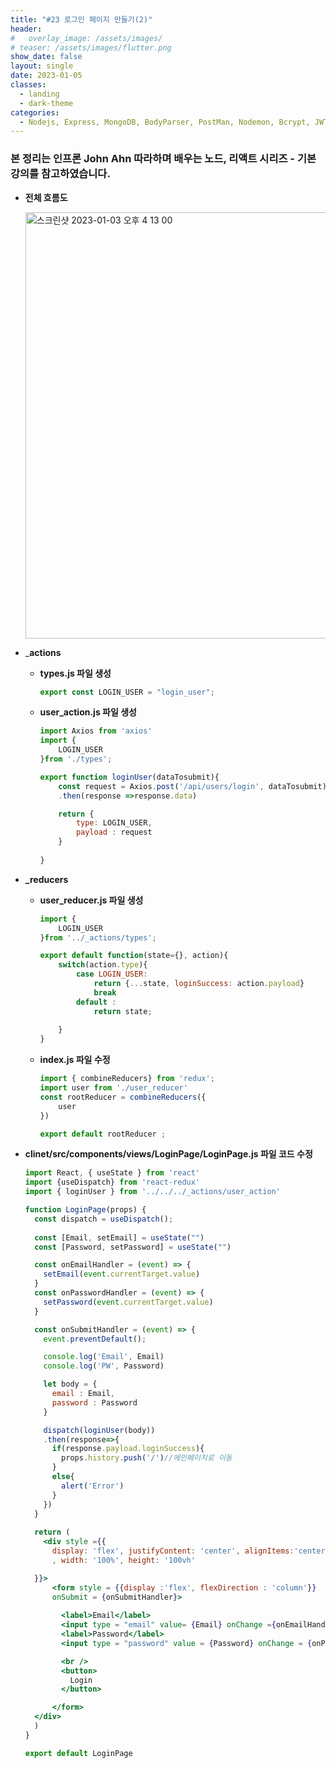 ```yaml
---
title: "#23 로그인 페이지 만들기(2)"
header:
#   overlay_image: /assets/images/
# teaser: /assets/images/flutter.png
show_date: false
layout: single
date: 2023-01-05
classes:
  - landing
  - dark-theme
categories:
  - Nodejs, Express, MongoDB, BodyParser, PostMan, Nodemon, Bcrypt, JWT, Auth, React, React Router Dom, CORS, Proxy, Concurrently, Antd CSS, Redux, React Hooks
---
```


### 본 정리는 인프론 John Ahn 따라하며 배우는 노드, 리액트 시리즈 - 기본 강의를 참고하였습니다.

- **전체 흐름도**
    
    <img width="682" alt="스크린샷 2023-01-03 오후 4 13 00" src="https://user-images.githubusercontent.com/79856225/210709498-c7e4ab86-8e88-4cce-88f6-a97f68af861c.png">
    
- _**actions**
    - **types.js 파일 생성**
        
        ```jsx
        export const LOGIN_USER = "login_user";
        ```
        
    - **user_action.js 파일 생성**
        
        ```jsx
        import Axios from 'axios'
        import {
            LOGIN_USER
        }from './types';
        
        export function loginUser(dataTosubmit){
            const request = Axios.post('/api/users/login', dataTosubmit)
            .then(response =>response.data)
        
            return {
                type: LOGIN_USER,
                payload : request
            }
          
        }
        ```
        
- **_reducers**
    - **user_reducer.js 파일 생성**
        
        ```jsx
        import {
            LOGIN_USER
        }from '../_actions/types';
        
        export default function(state={}, action){
            switch(action.type){
                case LOGIN_USER:
                    return {...state, loginSuccess: action.payload}
                    break
                default :
                    return state;
                    
            }
        }
        ```
        
    - **index.js 파일 수정**
        
        ```jsx
        import { combineReducers} from 'redux';
        import user from './user_reducer'
        const rootReducer = combineReducers({
        	user
        })
        
        export default rootReducer ;
        ```
        
- **clinet/src/components/views/LoginPage/LoginPage.js 파일 코드 수정**
    
    ```jsx
    import React, { useState } from 'react'
    import {useDispatch} from 'react-redux'
    import { loginUser } from '../../../_actions/user_action'
    
    function LoginPage(props) {
      const dispatch = useDispatch();
      
      const [Email, setEmail] = useState("")
      const [Password, setPassword] = useState("")
    
      const onEmailHandler = (event) => {
        setEmail(event.currentTarget.value)
      }
      const onPasswordHandler = (event) => {
        setPassword(event.currentTarget.value)
      }
    
      const onSubmitHandler = (event) => {
        event.preventDefault(); 
    
        console.log('Email', Email)
        console.log('PW', Password)
    
        let body = {
          email : Email,
          password : Password
        }
    
        dispatch(loginUser(body))
        .then(response=>{
          if(response.payload.loginSuccess){
            props.history.push('/')//메인페이지로 이동
          }
          else{
            alert('Error')
          }
        })
      }
      
      return (
        <div style ={{
          display: 'flex', justifyContent: 'center', alignItems:'center'
          , width: '100%', height: '100vh'
    
      }}>
          <form style = {{display :'flex', flexDirection : 'column'}}
          onSubmit = {onSubmitHandler}>
            
            <label>Email</label>
            <input type = "email" value= {Email} onChange ={onEmailHandler} />
            <label>Password</label>
            <input type = "password" value = {Password} onChange = {onPasswordHandler} />
    
            <br />
            <button>
              Login
            </button>
    
          </form>
      </div>
      )
    }
    
    export default LoginPage
    ```
